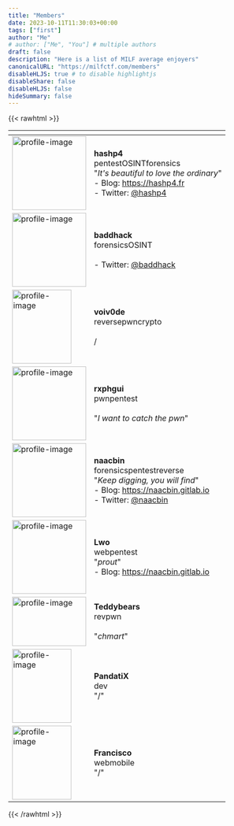 ```yaml
---
title: "Members"
date: 2023-10-11T11:30:03+00:00
tags: ["first"]
author: "Me"
# author: ["Me", "You"] # multiple authors
draft: false
description: "Here is a list of MILF average enjoyers"
canonicalURL: "https://milfctf.com/members"
disableHLJS: true # to disable highlightjs
disableShare: false
disableHLJS: false
hideSummary: false
---
```


{{< rawhtml >}}
<table>
  <thead>
    <tr>
      <th> </th>
      <th> </th>
    </tr>
  </thead>
  <tbody>
    <tr>
      <td><img src="hashp4.jpg" width=150px height=150px alt="profile-image" /></td>
      <td><strong>hashp4</strong><br /><span class="tag tag-pentest tag-lg">pentest</span><span class="tag tag-osint tag-lg">OSINT</span><span class="tag tag-forensics tag-lg">forensics</span><br />"<i>It's beautiful to love the ordinary</i>"<br />- Blog: <a href="https://hashp4.fr">https://hashp4.fr</a><br />- Twitter: <a href="https://x.com/hashp4_">@hashp4</a></td>
    </tr>
    <tr>
      <td><img src="baddhack.png" width=150px height=150px alt="profile-image" /></td>
      <td><strong>baddhack</strong><br /><span class="tag tag-forensics tag-lg">forensics</span><span class="tag tag-osint tag-lg">OSINT</span><br /><br />- Twitter: <a href="https://x.com/baddhack">@baddhack</a></td>
    </tr>
    <tr>
      <td><img src="default.png" width=120px height=150px alt="profile-image" /></td>
      <td><strong>voiv0de</strong><br /><span class="tag tag-reverse tag-lg">reverse</span><span class="tag tag-pwn tag-lg">pwn</span><span class="tag tag-crypto tag-lg">crypto</span><br /><br />/</td>
    </tr>
    <tr>
      <td><img src="rxphgui.jpg" width=150px height=150px alt="profile-image" /></td>
      <td><strong>rxphgui</strong><br /><span class="tag tag-pwn tag-lg">pwn</span><span class="tag tag-pentest tag-lg">pentest</span><br /><br />"<i>I want to catch the pwn</i>"</td>
    </tr>
    <tr>
      <td><img src="naacbin.png" width=150px height=150px alt="profile-image" /></td>
      <td><strong>naacbin</strong><br /><span class="tag tag-forensics tag-lg">forensics</span><span class="tag tag-pentest tag-lg">pentest</span><span class="tag tag-reverse tag-lg">reverse</span><br />"<i>Keep digging, you will find</i>"<br />- Blog: <a href="https://naacbin.gitlab.io/">https://naacbin.gitlab.io</a><br />- Twitter: <a href="https://twitter.com/naacbin">@naacbin</a></td>
    </tr>
    <tr>
      <td><img src="lwo.png" width=150px height=150px alt="profile-image" /></td>
      <td><strong>Lwo</strong><br /><span class="tag tag-web tag-lg">web</span><span class="tag tag-pentest tag-lg">pentest</span><br />"<i>prout</i>"<br />- Blog: <a href="https://lwooo.gitlab.io/">https://naacbin.gitlab.io</a></td>
    </tr>
    <tr>
      <td><img src="teddybears.gif" width=150px height=100px alt="profile-image" /></td>
      <td><strong>Teddybears</strong><br /><span class="tag tag-reverse tag-lg">rev</span><span class="tag tag-pwn tag-lg">pwn</span><br /><br />"<i>chmart</i>"</td>
    </tr>
    <tr>
      <td><img src="default.png" width=120px height=150px alt="profile-image" /></td>
      <td><strong>PandatiX</strong><br /><span class="tag tag-dev tag-lg">dev</span><br />"/"</td>
    </tr>
    <tr>
      <td><img src="default.png" width=120px height=150px alt="profile-image" /></td>
      <td><strong>Francisco</strong><br /><span class="tag tag-web tag-lg">web</span><span class="tag tag-mobile tag-lg">mobile</span><br />"/"</td>
    </tr>
  </tbody>
</table>
{{< /rawhtml >}}